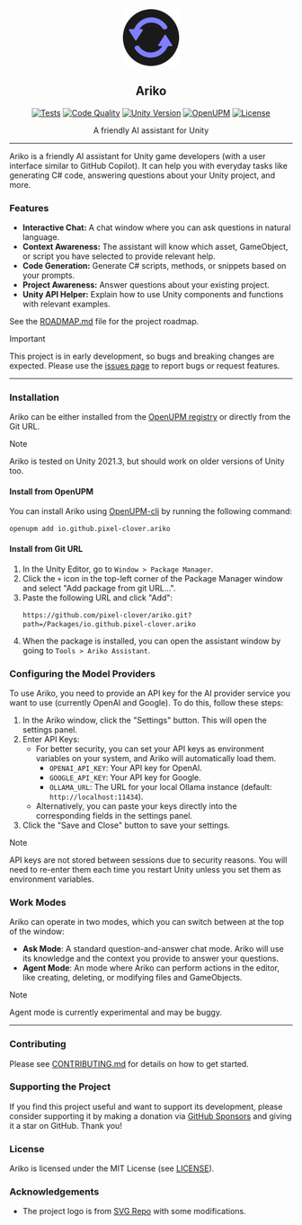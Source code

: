 <div align="center">
  <picture>
    <img alt="Ariko Logo" src="logo.svg" height="20%" width="20%">
  </picture>
<br>

<h2>Ariko</h2>

[![Tests](https://img.shields.io/github/actions/workflow/status/pixel-clover/ariko/tests.yml?branch=main&label=tests&style=flat&labelColor=282c34&logo=github)](https://github.com/pixel-clover/ariko/actions/workflows/tests.yml)
[![Code Quality](https://img.shields.io/codefactor/grade/github/pixel-clover/ariko?style=flat&label=code%20quality&labelColor=333333&logo=codefactor&logoColor=white)](https://www.codefactor.io/repository/github/pixel-clover/ariko)
[![Unity Version](https://img.shields.io/badge/unity-2021.3+-green?style=flat&labelColor=282c34&logo=unity)](https://unity.com)
[![OpenUPM](https://img.shields.io/npm/v/io.github.pixel-clover.ariko?label=openupm&registry_uri=https://package.openupm.com&style=flat&labelColor=282c34)](https://openupm.com/packages/io.github.pixel-clover.ariko/)
[![License](https://img.shields.io/badge/License-MIT-007ec6?style=flat&labelColor=282c34&logo=open-source-initiative&label=license)](https://github.com/pixel-clover/ariko/blob/main/LICENSE)

A friendly AI assistant for Unity

</div>

---

Ariko is a friendly AI assistant for Unity game developers (with a user interface similar to GitHub Copilot).
It can help you with everyday tasks like generating C# code, answering questions about your Unity project, and more.

### Features

* **Interactive Chat:** A chat window where you can ask questions in natural language.
* **Context Awareness:** The assistant will know which asset, GameObject, or script you have selected to provide relevant help.
* **Code Generation:** Generate C# scripts, methods, or snippets based on your prompts.
* **Project Awareness:** Answer questions about your existing project.
* **Unity API Helper:** Explain how to use Unity components and functions with relevant examples.

See the [ROADMAP.md](ROADMAP.md) file for the project roadmap.

> [!IMPORTANT]
> This project is in early development, so bugs and breaking changes are expected.
> Please use the [issues page](https://github.com/pixel-clover/ariko/issues) to report bugs or request features.

---

### Installation

Ariko can be either installed from the [OpenUPM registry](https://openupm.com/packages/io.github.pixel-clover.ariko/)
or directly from the Git URL.

> [!NOTE]
> Ariko is tested on Unity 2021.3, but should work on older versions of Unity too.

#### Install from OpenUPM

You can install Ariko using [OpenUPM-cli](https://github.com/openupm/openupm-cli) by running the following command:

```shell
openupm add io.github.pixel-clover.ariko
```

#### Install from Git URL

1.  In the Unity Editor, go to `Window > Package Manager`.
2.  Click the `+` icon in the top-left corner of the Package Manager window and select "Add package from git URL...".
3.  Paste the following URL and click "Add":
    ```
    https://github.com/pixel-clover/ariko.git?path=/Packages/io.github.pixel-clover.ariko
    ```
4.  When the package is installed, you can open the assistant window by going to `Tools > Ariko Assistant`.

### Configuring the Model Providers

To use Ariko, you need to provide an API key for the AI provider service you want to use (currently OpenAI and Google).
To do this, follow these steps:

1.  In the Ariko window, click the "Settings" button. This will open the settings panel.
2.  Enter API Keys:
    *   For better security, you can set your API keys as environment variables on your system, and Ariko will automatically load them.
        *   `OPENAI_API_KEY`: Your API key for OpenAI.
        *   `GOOGLE_API_KEY`: Your API key for Google.
        *   `OLLAMA_URL`: The URL for your local Ollama instance (default: `http://localhost:11434`).
    *   Alternatively, you can paste your keys directly into the corresponding fields in the settings panel.
3.  Click the "Save and Close" button to save your settings.

> [!NOTE]
> API keys are not stored between sessions due to security reasons.
> You will need to re-enter them each time you restart Unity unless you set them as environment variables.

### Work Modes

Ariko can operate in two modes, which you can switch between at the top of the window:

-   **Ask Mode**: A standard question-and-answer chat mode. Ariko will use its knowledge and the context you provide to answer your questions.
-   **Agent Mode**: An mode where Ariko can perform actions in the editor, like creating, deleting, or modifying files and GameObjects.

> [!NOTE]
> Agent mode is currently experimental and may be buggy.

---

### Contributing

Please see [CONTRIBUTING.md](CONTRIBUTING.md) for details on how to get started.

### Supporting the Project

If you find this project useful and want to support its development,
please consider supporting it by making a donation via
[GitHub Sponsors](https://github.com/sponsors/habedi) and giving it a star on GitHub.
Thank you!

### License

Ariko is licensed under the MIT License (see [LICENSE](LICENSE)).

### Acknowledgements

- The project logo is from [SVG Repo](https://www.svgrepo.com/svg/125334/reload) with some modifications.
